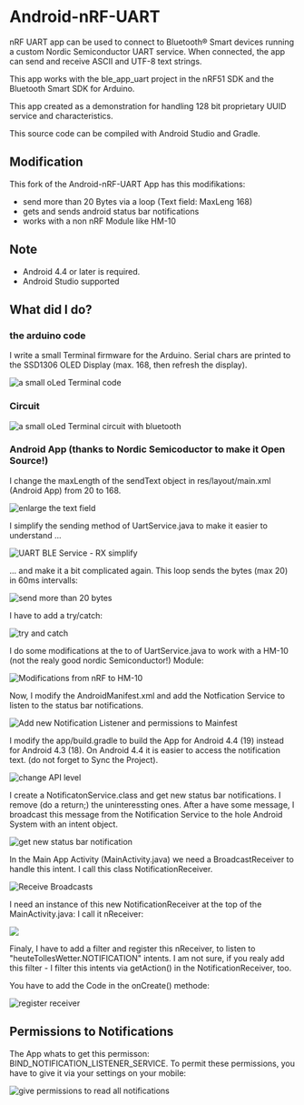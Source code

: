 # Android-nRF-UART

nRF UART app can be used to connect to Bluetooth® Smart devices running a custom Nordic Semiconductor UART service. When connected, the app can send and receive ASCII and UTF-8 text strings. 

This app works with the ble_app_uart project in the nRF51 SDK and the Bluetooth Smart SDK for Arduino. 

This app created as a demonstration for handling 128 bit proprietary UUID service and characteristics. 

This source code can be compiled with Android Studio and Gradle. 

## Modification

This fork of the Android-nRF-UART App has this modifikations:

- send more than 20 Bytes via a loop (Text field: MaxLeng 168)
- gets and sends android status bar notifications
- works with a non nRF Module like HM-10

## Note
- Android 4.4 or later is required.
- Android Studio supported 

## What did I do?

### the arduino code

I write a small Terminal firmware for the Arduino. Serial chars are printed
to the SSD1306 OLED Display (max. 168, then refresh the display).

![a small oLed Terminal code](img/01_simpleTerminal.png)

### Circuit

![a small oLed Terminal circuit with bluetooth](Arduino_firmware/circuit.png)

### Android App (thanks to Nordic Semicoductor to make it Open Source!)

I change the maxLength of the sendText object in res/layout/main.xml (Android App) from
20 to 168.

![enlarge the text field](img/02_layout_maxLength.png)

I simplify the sending method of UartService.java to make it easier to understand ...

![UART BLE Service - RX simplify](img/03_simplify_RX.png)

... and make it a bit complicated again. This loop sends the bytes (max 20) in 60ms
intervalls:

![send more than 20 bytes](img/04_loopToRX_1.png)

I have to add a try/catch:

![try and catch](img/05_loopToRX_2.png)

I do some modifications at the to of UartService.java to work with a HM-10 (not the realy
good nordic Semiconductor!) Module:

![Modifications from nRF to HM-10](img/05_modToHM10.png)

Now, I modify the AndroidManifest.xml and add the Notfication Service to listen to the
status bar notifications.

![Add new Notification Listener and permissions to Mainfest](img/06_notificationService-toManifest.png)

I modify the app/build.gradle to build the App for Android 4.4 (19) instead for Android 4.3 (18).
On Android 4.4 it is easier to access the notification text. (do not forget to Sync the Project).

![change API level](img/07_api18-to-api19.png)

I create a NotificatonService.class and get new status bar notifications. I remove (do a return;) the
uninteressting ones. After a have some message, I broadcast this message from the Notification Service
to the hole Android System with an intent object.

![get new status bar notification](img/08_getAndBroadcast.png)

In the Main App Activity (MainActivity.java) we need a BroadcastReceiver to handle this intent. I
call this class NotificationReceiver.

![Receive Broadcasts](img/09_ReceiveBroadcast.png)

I need an instance of this new NotificationReceiver at the top of the MainActivity.java: I call it nReceiver:

![](img/10_addTheReceiver.png)

Finaly, I have to add a filter and register this nReceiver, to listen to "heuteTollesWetter.NOTIFICATION"
intents. I am not sure, if you realy add this filter - I filter this intents via getAction() in the
NotificationReceiver, too.

You have to add the Code in the onCreate() methode:

![register receiver](img/11_registerReceiver.png)

## Permissions to Notifications

The App whats to get this permisson: BIND_NOTIFICATION_LISTENER_SERVICE. To permit these permissions,
you have to give it via your settings on your mobile:

![give permissions to read all notifications](img/permissions.png)
